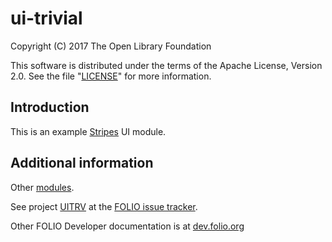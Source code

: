 # ui-trivial

Copyright (C) 2017 The Open Library Foundation

This software is distributed under the terms of the Apache License,
Version 2.0. See the file "[LICENSE](LICENSE)" for more information.

## Introduction

This is an example [Stripes](https://github.com/folio-org/stripes-core/) UI module.

## Additional information

Other [modules](https://dev.folio.org/source-code/#client-side).

See project [UITRV](https://issues.folio.org/browse/UITRV)
at the [FOLIO issue tracker](https://dev.folio.org/guidelines/issue-tracker).

Other FOLIO Developer documentation is at [dev.folio.org](https://dev.folio.org/)
